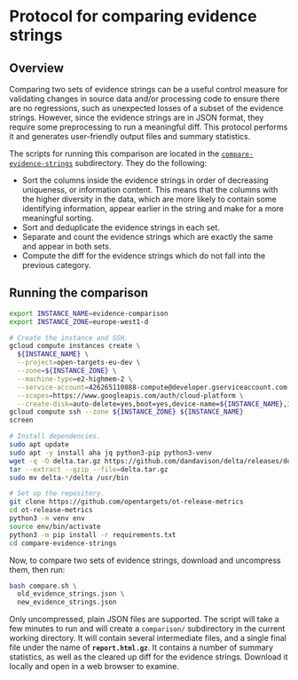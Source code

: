 # Protocol for comparing evidence strings

## Overview
Comparing two sets of evidence strings can be a useful control measure for validating changes in source data and/or processing code to ensure there are no regressions, such as unexpected losses of a subset of the evidence strings. However, since the evidence strings are in JSON format, they require some preprocessing to run a meaningful diff. This protocol performs it and generates user-friendly output files and summary statistics.

The scripts for running this comparison are located in the [`compare-evidence-strings`](../compare-evidence-strings) subdirectory. They do the following:
* Sort the columns inside the evidence strings in order of decreasing uniqueness, or information content. This means that the columns with the higher diversity in the data, which are more likely to contain some identifying information, appear earlier in the string and make for a more meaningful sorting.
* Sort and deduplicate the evidence strings in each set.
* Separate and count the evidence strings which are exactly the same and appear in both sets.
* Compute the diff for the evidence strings which do not fall into the previous category.

## Running the comparison
```bash
export INSTANCE_NAME=evidence-comparison
export INSTANCE_ZONE=europe-west1-d

# Create the instance and SSH.
gcloud compute instances create \
  ${INSTANCE_NAME} \
  --project=open-targets-eu-dev \
  --zone=${INSTANCE_ZONE} \
  --machine-type=e2-highmem-2 \
  --service-account=426265110888-compute@developer.gserviceaccount.com \
  --scopes=https://www.googleapis.com/auth/cloud-platform \
  --create-disk=auto-delete=yes,boot=yes,device-name=${INSTANCE_NAME},image=projects/ubuntu-os-cloud/global/images/ubuntu-2004-focal-v20210927,mode=rw,size=500,type=projects/open-targets-eu-dev/zones/europe-west1-d/diskTypes/pd-balanced
gcloud compute ssh --zone ${INSTANCE_ZONE} ${INSTANCE_NAME}
screen

# Install dependencies.
sudo apt update
sudo apt -y install aha jq python3-pip python3-venv
wget -q -O delta.tar.gz https://github.com/dandavison/delta/releases/download/0.9.1/delta-0.9.1-x86_64-unknown-linux-gnu.tar.gz
tar --extract --gzip --file=delta.tar.gz
sudo mv delta-*/delta /usr/bin

# Set up the repository.
git clone https://github.com/opentargets/ot-release-metrics
cd ot-release-metrics
python3 -m venv env
source env/bin/activate
python3 -m pip install -r requirements.txt
cd compare-evidence-strings
```

Now, to compare two sets of evidence strings, download and uncompress them, then run:
```bash
bash compare.sh \
  old_evidence_strings.json \
  new_evidence_strings.json
```

Only uncompressed, plain JSON files are supported. The script will take a few minutes to run and will create a `comparison/` subdirectory in the current working directory. It will contain several intermediate files, and a single final file under the name of **`report.html.gz`**. It contains a number of summary statistics, as well as the cleared up diff for the evidence strings. Download it locally and open in a web browser to examine.
